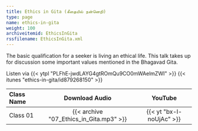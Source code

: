 ```yaml
---
title: Ethics in Gita (கீதையில் நன்னெறி)
type: page
name: ethics-in-gita
weight: 100
archiveitemid: EthicsInGita
rssfilename: EthicsInGita.xml
---
```


The basic qualification for a seeker is living an ethical life. This talk takes up for discussion some important values mentioned in the Bhagavad Gita.

Listen via {{< ytpl "PLFhE-jwdLAYG4gtROmQu9CO0mWAelmZWI" >}} {{< itunes "ethics-in-gita/id879268150" >}}

Class Name | Download Audio | YouTube
:---|:---:|:---:
Class 01 | {{< archive "07_Ethics_in_Gita.mp3" >}} | {{< yt "bx-l-noUjAc" >}}
